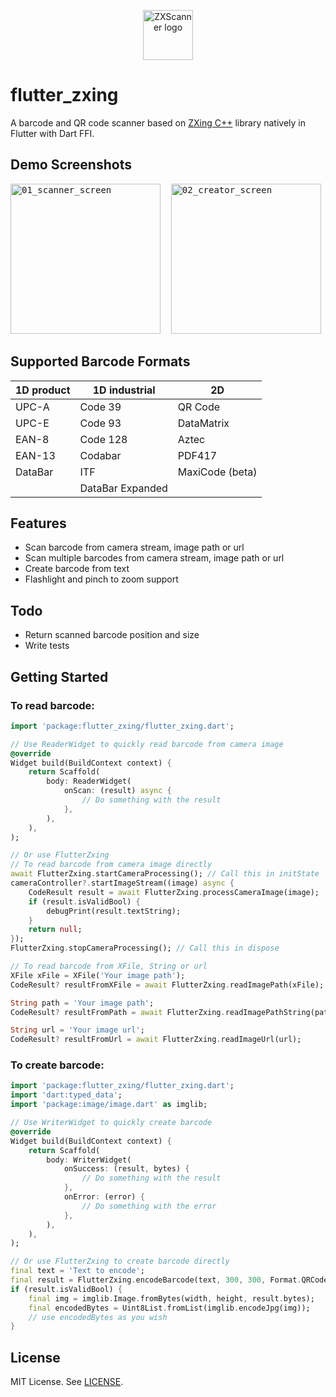 <p align="center">
  <img src="https://github.com/khoren93/flutter_zxing/blob/main/zxscanner/assets/images/app_logo.png" alt="ZXScanner logo" height="80" >
</p>

# flutter_zxing

A barcode and QR code scanner based on [ZXing C++](https://github.com/nu-book/zxing-cpp) library natively in Flutter with Dart FFI.


## Demo Screenshots
<pre>
<img alt="01_scanner_screen" src="https://user-images.githubusercontent.com/11523360/174789425-b33861aa-dbe5-49c1-a84a-a02b514a5e0f.png" width="240">&nbsp; <img alt="02_creator_screen" src="https://user-images.githubusercontent.com/11523360/174789816-a2a4ab74-f5ef-41a1-98f3-e514447dff5a.png" width="240">&nbsp;
</pre>

## Supported Barcode Formats

| 1D product | 1D industrial     | 2D
| ---------- | ----------------- | --------------
| UPC-A      | Code 39           | QR Code
| UPC-E      | Code 93           | DataMatrix
| EAN-8      | Code 128          | Aztec
| EAN-13     | Codabar           | PDF417
| DataBar    | ITF               | MaxiCode (beta)
|            | DataBar Expanded  |

## Features
- Scan barcode from camera stream, image path or url
- Scan multiple barcodes from camera stream, image path or url
- Create barcode from text
- Flashlight and pinch to zoom support

## Todo
- Return scanned barcode position and size
- Write tests

## Getting Started
### To read barcode:
```dart
import 'package:flutter_zxing/flutter_zxing.dart';

// Use ReaderWidget to quickly read barcode from camera image
@override
Widget build(BuildContext context) {
    return Scaffold(
        body: ReaderWidget(
            onScan: (result) async {
                // Do something with the result
            },
        ),
    ),
);

// Or use FlutterZxing
// To read barcode from camera image directly
await FlutterZxing.startCameraProcessing(); // Call this in initState
cameraController?.startImageStream((image) async {
    CodeResult result = await FlutterZxing.processCameraImage(image);
    if (result.isValidBool) {
        debugPrint(result.textString);
    }
    return null;
});
FlutterZxing.stopCameraProcessing(); // Call this in dispose

// To read barcode from XFile, String or url
XFile xFile = XFile('Your image path');
CodeResult? resultFromXFile = await FlutterZxing.readImagePath(xFile);

String path = 'Your image path';
CodeResult? resultFromPath = await FlutterZxing.readImagePathString(path);

String url = 'Your image url';
CodeResult? resultFromUrl = await FlutterZxing.readImageUrl(url);
```

### To create barcode:
```dart
import 'package:flutter_zxing/flutter_zxing.dart';
import 'dart:typed_data';
import 'package:image/image.dart' as imglib;

// Use WriterWidget to quickly create barcode
@override
Widget build(BuildContext context) {
    return Scaffold(
        body: WriterWidget(
            onSuccess: (result, bytes) {
                // Do something with the result
            },
            onError: (error) {
                // Do something with the error
            },
        ),
    ),
);

// Or use FlutterZxing to create barcode directly
final text = 'Text to encode';
final result = FlutterZxing.encodeBarcode(text, 300, 300, Format.QRCode, 10, 0);
if (result.isValidBool) {
    final img = imglib.Image.fromBytes(width, height, result.bytes);
    final encodedBytes = Uint8List.fromList(imglib.encodeJpg(img));
    // use encodedBytes as you wish
}
```

## License

MIT License. See [LICENSE](https://github.com/khoren93/flutter_zxing/blob/master/LICENSE).
